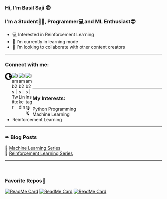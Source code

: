 ### Hi, I'm Basil Saji 😎

### I'm a Student👨‍🎓, Programmer💻 and ML Enthusiast😎

- 💻 Interested in Reinforcement Learning
- 📖 I’m currently in learning mode 
- 👯 I’m looking to collaborate with other content creators


---

### Connect with me:

[<img align="left" alt="TechWaker.com" width="22px" src="https://raw.githubusercontent.com/iconic/open-iconic/master/svg/globe.svg" />][website]
[<img align="left" alt="iamb2s | Twitter" width="22px" src="https://cdn.jsdelivr.net/npm/simple-icons@v3/icons/twitter.svg" />][twitter]
[<img align="left" alt="iamb2s | LinkedIn" width="22px" src="https://cdn.jsdelivr.net/npm/simple-icons@v3/icons/linkedin.svg" />][linkedin]
[<img align="left" alt="iamb2s | Instagram" width="22px" src="https://cdn.jsdelivr.net/npm/simple-icons@v3/icons/instagram.svg" />][instagram]

<br/>
<br/>

---

### My Interests:
- Python Programming
- Machine Learning
- Reinforcement Learning

---

### ✒ Blog Posts

📝 [Machine Learning Series](https://techwakerai.blogspot.com/search/label/Machine%20Learning?&max-results=10)<br>
📝 [Reinforcement Learning Series](https://techwakerai.blogspot.com/search/label/Reinforcement%20Learning?&max-results=5)

---


[website]: https://techwakerai.blogspot.com/
[twitter]: https://twitter.com/BasilB2S
[linkedin]: https://www.linkedin.com/in/basilsaji-b2s/
[instagram]: https://www.instagram.com/i_am__b2s/


<br/>

### Favorite Repos🤗

[![ReadMe Card](https://github-readme-stats.vercel.app/api/pin/?username=basil-b2s&repo=InstaBot&theme=dark)](https://github.com/basil-b2s/InstaBot)
[![ReadMe Card](https://github-readme-stats.vercel.app/api/pin/?username=basil-b2s&repo=Flower-prediction&theme=dark)](https://github.com/basil-b2s/Flower-prediction)
[![ReadMe Card](https://github-readme-stats.vercel.app/api/pin/?username=basil-b2s&repo=Portfolio&theme=dark)](https://github.com/basil-b2s/Portfolio)

